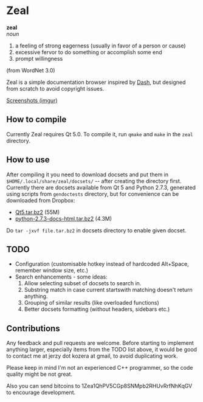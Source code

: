 # Zeal

**zeal**  
*noun*  

 1. a feeling of strong eagerness (usually in favor of a person or cause)
 2. excessive fervor to do something or accomplish some end
 3. prompt willingness

(from WordNet 3.0)

Zeal is a simple documentation browser inspired by [Dash](http://kapeli.com/dash/), but designed from scratch to avoid copyright issues.

[Screenshots (imgur)](http://imgur.com/a/crL3P)

## How to compile

Currently Zeal requires Qt 5.0. To compile it, run `qmake` and `make` in the `zeal` directory.

## How to use

After compiling it you need to download docsets and put them in `$HOME/.local/share/zeal/docsets/` -- after creating the directory first. Currently there are docsets available from Qt 5 and Python 2.7.3, generated using scripts from `gendoctests` directory, but for convenience can be downloaded from Dropbox:

 * [Qt5.tar.bz2](https://www.dropbox.com/s/qnpjfphph2z1yqw/Qt5.tar.bz2) (55M)
 * [python-2.7.3-docs-html.tar.bz2](https://www.dropbox.com/s/2xehy4d2umwg574/python-2.7.3-docs-html.tar.bz2) (4.3M)

Do `tar -jxvf file.tar.bz2` in docsets directory to enable given docset.

## TODO

 * Configuration (customisable hotkey instead of hardcoded Alt+Space, remember window size, etc.)
 * Search enhancements - some ideas:
   1. Allow selecting subset of docsets to search in.
   2. Substring match in case current startswith matching doesn't return anything.
   3. Grouping of similar results (like overloaded functions)
   4. Better docsets formatting (without headers, sidebars etc.)


## Contributions

Any feedback and pull requests are welcome. Before starting to implement anything larger, especially items from the TODO list above, it would be good to contact me at jerzy dot kozera at gmail, to avoid duplicating work.

Please keep in mind I'm not an experienced C++ programmer, so the code quality might be not great.

Also you can send bitcoins to 1Zea1QhPV5CGp8SNMpb2RHUvRrfNhKqGV to encourage development.
